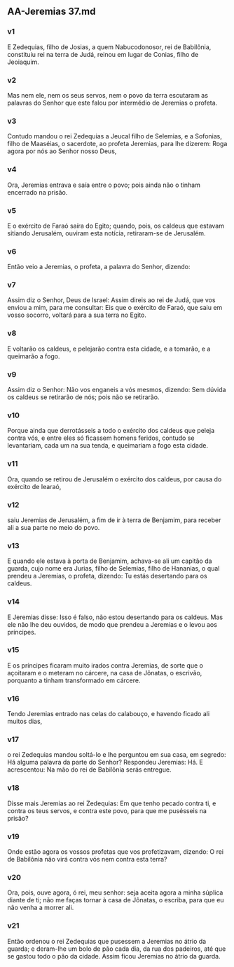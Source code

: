 ## AA-Jeremias 37.md
### v1
 E Zedequias, filho de Josias, a quem Nabucodonosor, rei de Babilônia, constituiu rei na terra de Judá, reinou em lugar de Conias, filho de Jeoiaquim.
### v2
 Mas nem ele, nem os seus servos, nem o povo da terra escutaram as palavras do Senhor que este falou por intermédio de Jeremias o profeta.
### v3
 Contudo mandou o rei Zedequias a Jeucal filho de Selemias, e a Sofonias, filho de Maaséias, o sacerdote, ao profeta Jeremias, para lhe dizerem: Roga agora por nós ao Senhor nosso Deus,
### v4
 Ora, Jeremias entrava e saía entre o povo; pois ainda não o tinham encerrado na prisão.
### v5
 E o exército de Faraó saíra do Egito; quando, pois, os caldeus que estavam sitiando Jerusalém, ouviram esta notícia, retiraram-se de Jerusalém.
### v6
 Então veio a Jeremias, o profeta, a palavra do Senhor, dizendo:
### v7
 Assim diz o Senhor, Deus de Israel: Assim direis ao rei de Judá, que vos enviou a mim, para me consultar: Eis que o exército de Faraó, que saiu em vosso socorro, voltará para a sua terra no Egito.
### v8
 E voltarão os caldeus, e pelejarão contra esta cidade, e a tomarão, e a queimarão a fogo.
### v9
 Assim diz o Senhor: Não vos enganeis a vós mesmos, dizendo: Sem dúvida os caldeus se retirarão de nós; pois não se retirarão.
### v10
 Porque ainda que derrotásseis a todo o exército dos caldeus que peleja contra vós, e entre eles só ficassem homens feridos, contudo se levantariam, cada um na sua tenda, e queimariam a fogo esta cidade.
### v11
 Ora, quando se retirou de Jerusalém o exército dos caldeus, por causa do exército de Iearaó,
### v12
 saiu Jeremias de Jerusalém, a fim de ir à terra de Benjamim, para receber ali a sua parte no meio do povo.
### v13
 E quando ele estava à porta de Benjamim, achava-se ali um capitão da guarda, cujo nome era Jurias, filho de Selemias, filho de Hananias, o qual prendeu a Jeremias, o profeta, dizendo: Tu estás desertando para os caldeus.
### v14
 E Jeremias disse: Isso é falso, não estou desertando para os caldeus. Mas ele não lhe deu ouvidos, de modo que prendeu a Jeremias e o levou aos príncipes.
### v15
 E os príncipes ficaram muito irados contra Jeremias, de sorte que o açoitaram e o meteram no cárcere, na casa de Jônatas, o escrivão, porquanto a tinham transformado em cárcere.
### v16
 Tendo Jeremias entrado nas celas do calabouço, e havendo ficado ali muitos dias,
### v17
 o rei Zedequias mandou soltá-lo e lhe perguntou em sua casa, em segredo: Há alguma palavra da parte do Senhor? Respondeu Jeremias: Há. E acrescentou: Na mão do rei de Babilônia serás entregue.
### v18
 Disse mais Jeremias ao rei Zedequias: Em que tenho pecado contra ti, e contra os teus servos, e contra este povo, para que me pusésseis na prisão?
### v19
 Onde estão agora os vossos profetas que vos profetizavam, dizendo: O rei de Babilônia não virá contra vós nem contra esta terra?
### v20
 Ora, pois, ouve agora, ó rei, meu senhor: seja aceita agora a minha súplica diante de ti; não me faças tornar à casa de Jônatas, o escriba, para que eu não venha a morrer ali.
### v21
 Então ordenou o rei Zedequias que pusessem a Jeremias no átrio da guarda; e deram-lhe um bolo de pão cada dia, da rua dos padeiros, até que se gastou todo o pão da cidade. Assim ficou Jeremias no átrio da guarda.
